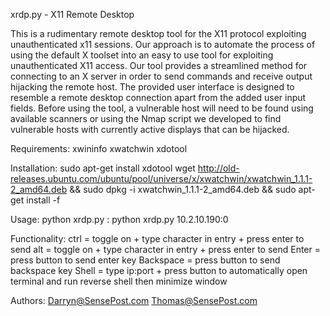 xrdp.py - X11 Remote Desktop

This is a rudimentary remote desktop tool for the X11 protocol exploiting unauthenticated x11 sessions.
Our approach is to automate the process of using the default X toolset into an easy to use tool for exploiting unauthenticated X11 access. Our tool provides a streamlined method for connecting to an X server in order to send commands and receive output hijacking the remote host. The provided user interface is designed to resemble a remote desktop connection apart from the added user input fields. Before using the tool, a vulnerable host will need to be found using available scanners or using the Nmap script we developed to find vulnerable hosts with currently active displays that can be hijacked.

Requirements:
xwininfo
xwatchwin
xdotool

Installation:
sudo apt-get install xdotool
wget http://old-releases.ubuntu.com/ubuntu/pool/universe/x/xwatchwin/xwatchwin_1.1.1-2_amd64.deb && sudo dpkg -i xwatchwin_1.1.1-2_amd64.deb && sudo apt-get install -f

Usage:
python xrdp.py <IP>:<DP>
python xrdp.py 10.2.10.190:0

Functionality:
ctrl 		= toggle on + type character in entry + press enter to send
alt 		= toggle on + type character in entry + press enter to send
Enter 		= press button to send enter key
Backspace 	= press button to send backspace key
Shell 		= type ip:port + press button to automatically open terminal and run reverse shell then minimize window

Authors:
Darryn@SensePost.com
Thomas@SensePost.com